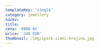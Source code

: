 ```yaml
---
templateKey: 'single'
category: jewellery
nazev: 
title: 
cena: '6000 Kč'
price: '240 EUR'
thumbnail: /img/sperk-zimni-krajina.jpg
---
```

